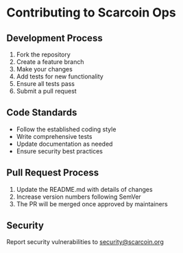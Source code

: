 # Contributing to Scarcoin Ops

## Development Process

1. Fork the repository
2. Create a feature branch
3. Make your changes
4. Add tests for new functionality
5. Ensure all tests pass
6. Submit a pull request

## Code Standards

- Follow the established coding style
- Write comprehensive tests
- Update documentation as needed
- Ensure security best practices

## Pull Request Process

1. Update the README.md with details of changes
2. Increase version numbers following SemVer
3. The PR will be merged once approved by maintainers

## Security

Report security vulnerabilities to security@scarcoin.org
